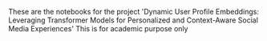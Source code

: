 These are the notebooks for the project 'Dynamic User Profile Embeddings: Leveraging Transformer Models for Personalized and Context-Aware Social Media Experiences'
This is for academic purpose only
